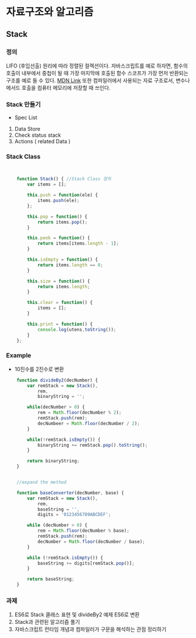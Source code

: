 # 자료구조와 알고리즘

## Stack

### 정의
LIFO (후입선출) 원리에 따라 정렬된 컬렉션이다.
자바스크립트를 예로 하자면, 함수의 호출이 내부에서 중첩이 될 때
가장 마지막에 호출된 함수 스코프가 가장 먼저 반환되는 구조를 예로 들 수 있다.
[MDN Link](https://developer.mozilla.org/ko/docs/Web/JavaScript/EventLoop)
또한 컴파일러에서 사용되는 자료 구조로서, 변수나 메서드 호출을 컴퓨터 메모리에 저장할 때 쓰인다.


### Stack 만들기

- Spec List
1. Data Store
2. Check status stack
3. Actions ( related Data )

### Stack Class
```javascript


    function Stack() { //Stack Class 정의
        var items = [];

        this.push = function(ele) {
            items.push(ele);
        };

        this.pop = function() {
            return items.pop();
        }

        this.peek = function() {
            return items[items.length - 1];
        }

        this.isEmpty = function() {
            return items.length == 0;
        }

        this.size = function() {
            return items.length;
        }

        this.clear = function() {
            items = [];
        }

        this.print = function() {
            console.log(utens,toString());
        }
    };


```

### Example
- 10진수를 2진수로 변환

```javascript
    function divideBy2(decNumber) {
        var remStack = new Stack(),
            rem,
            binaryString = '';

        while(decNumber > 0) {
            rem = Math.floor(decNumber % 2);
            remStack.push(rem);
            decNumbeer = Math.floor(decNumber / 2);
        }

        while(!remStack.isEmpty()) {
            binaryString += remStack.pop().toString();
        }

        return binaryString;
    }


    //expand the method

    function baseConverter(decNumber, base) {
        var remStack = new Stack(),
            rem,
            baseString = '',
            digits = '0123456789ABCDEF';

        while (decNumber > 0) {
            rem = Math.floor(decNumber % base);
            remStack.push(rem);
            decNumber = Math.floor(decNumber / base);
        }

        while (!remStack.isEmpty()) {
            baseString += digits[remStack.pop()];
        }

        return baseString;
    }
```


### 과제

1. ES6로 Stack 클래스 표현 및 divideBy2 예제 ES6로 변환
2. Stack과 관련된 알고리즘 풀기
3. 자바스크립트 런타임 개념과 컴파일러가 구문을 해석하는 관점 정리하기